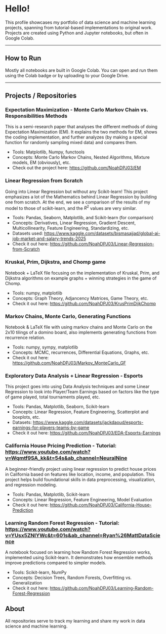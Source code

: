 # Hello! 

This profile showcases my portfolio of data science and machine learning projects, spanning from tutorial-based implementations to original work. Projects are created using Python and Jupyter notebooks, but often in Google Colab.

--------------------------------------------------------------------------------------------------------------------------------------------------------------------------------------------------------------------------------------
## How to Run

Mostly all notebooks are built in Google Colab. You can open and run them using the Colab badge or by uploading to your Google Drive.

--------------------------------------------------------------------------------------------------------------------------------------------------------------------------------------------------------------------------------------
## Projects / Repositories

### Expectation Maximization - Monte Carlo Markov Chain vs. Responsibilities Methods
This is a semi-research paper that analyses the different methods of doing Expectation Maximization (EM). It explains the two methods for EM, shows the coding implementation, and further analyzes (by making a special function for randomly sampling mixed data) and compares them.

- Tools: Matplotlib, Numpy, functools
- Concepts: Monte Carlo Markov Chains, Nested Algorithms, Mixture models, EM (obviously), etc.
- Check out the project here: https://github.com/NoahDPJ03/EM

### Linear Regression from Scratch
Going into Linear Regression but without any Scikit-learn! This project emphasizes a lot of the Mathematics behind Linear Regression by building one from scratch. At the end, we see a comparison of the results of my model to those of scikit-learn, and the $R^2$ values are very similar.

- Tools: Pandas, Seaborn, Matplotlib, and Scikit-learn (for comparison)
- Concepts: Derivatives, Linear Regression, Gradient Descent, Multicollinearity, Feature Engineering, Standardizing, etc.
- Datasets used: https://www.kaggle.com/datasets/bismasajjad/global-ai-job-market-and-salary-trends-2025
- Check it out here: https://github.com/NoahDPJ03/Linear-Regression-from-Scratch


### Kruskal, Prim, Dijkstra, and Chomp game
Notebook + LaTeX file focusing on the implementation of Kruskal, Prim, and Dijkstra algorithms on example graphs + winning strategies in the game of Chomp.

- Tools: numpy, matplotlib
- Concepts: Graph Theory, Adjancency Matrices, Game Theory, etc.
- Check it out here: https://github.com/NoahDPJ03/KrusPrimDijkChomp

### Markov Chains, Monte Carlo, Generating Functions
Notebook & LaTeX file with using markov chains and Monte Carlo on the 2x10 tilings of a domino board, also implements generating functions from recurrence relation.

- Tools: numpy, sympy, matplotlib
- Concepts: MCMC, recurrences, Differential Equations, Graphs, etc.
- Check it out here: https://github.com/NoahDPJ03/Markov_MonteCarlo_GF

### Exploratory Data Analysis + Linear Regression - Esports
This project goes into using Data Analysis techniques and some Linear Regression to look into Player/Team Earnings based on factors like the type of game played, total tournaments played, etc.

- Tools: Pandas, Matplotlib, Seaborn, Scikit-learn
- Concepts: Linear Regression, Feature Engineering, Scatterplot and boxplots, etc.
- Datasets: https://www.kaggle.com/datasets/jackdaoud/esports-earnings-for-players-teams-by-game
- Check it out here: https://github.com/NoahDPJ03/EDA-Esports-Earnings

### California House Pricing Prediction - Tutorial: https://www.youtube.com/watch?v=Wqmtf9SA_kk&t=54s&ab_channel=NeuralNine
A beginner-friendly project using linear regression to predict house prices in California based on features like location, income, and population. This project helps build foundational skills in data preprocessing, visualization, and regression modeling.

- Tools: Pandas, Matplotlib, Scikit-learn 
- Concepts: Linear Regression, Feature Engineering, Model Evaluation
- Check it out here: https://github.com/NoahDPJ03/California-House-Prediction

### Learning Random Forest Regression - Tutorial: https://www.youtube.com/watch?v=YUsx5ZNlYWc&t=601s&ab_channel=Ryan%26MattDataScience
A notebook focused on learning how Random Forest Regression works, implemented using Scikit-learn. It demonstrates how ensemble methods improve predictions compared to simpler models.

- Tools: Scikit-learn, NumPy
- Concepts: Decision Trees, Random Forests, Overfitting vs. Generalization
- Check it out here: https://github.com/NoahDPJ03/Learning-Random-Forest-Regression




## About

All repositories serve to track my learning and share my work in data science and machine learning.
